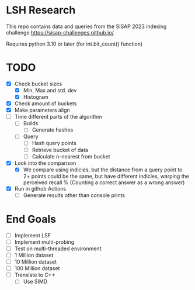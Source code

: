 # LSH Research

This repo contains data and queries from the SISAP 2023 indexing challenge https://sisap-challenges.github.io/

Requires python 3.10 or later (for int.bit_count() function)

# TODO

- [X] Check bucket sizes
  - [X] Min, Max and std. dev
  - [X] Histogram
- [X] Check amount of buckets
- [X] Make parameters align
- [ ] Time different parts of the algorithm
  - [ ] Builds
    - [ ] Generate hashes
  - [ ] Query
    - [ ] Hash query points
    - [ ] Retrieve bucket of data
    - [ ] Calculate n-nearest from bucket
- [X] Look into the comparison
  - [X] We compare using indicies, but the distance from a query point to 2+ points could be the same, but have different indicies, warping the perceived recall % (Counting a correct answer as a wrong answer)
- [X] Run in github Actions
  - [ ] Generate results other than console prints

# End Goals
- [ ] Implement LSF
- [ ] Implement multi-probing
- [ ] Test on multi-threaded environment
- [ ] 1 Million dataset
- [ ] 10 Million dataset
- [ ] 100 Million dataset
- [ ] Translate to C++
  - [ ] Use SIMD